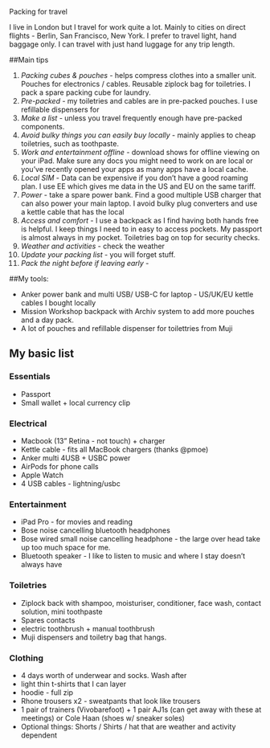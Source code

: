 Packing for travel


I live in London but I travel for work quite a lot. Mainly to cities on direct flights - Berlin, San Francisco, New York. I prefer to travel light, hand baggage only. I can travel with just hand luggage for any trip length. 

##Main tips
1. *Packing cubes & pouches* - helps compress clothes into a smaller unit. Pouches for electronics / cables. Reusable ziplock bag for toiletries. I pack a spare packing cube for laundry.
2. *Pre-packed* - my toiletries and cables are in pre-packed pouches. I use refillable dispensers for 
2. *Make a list* - unless you travel frequently enough have pre-packed components.
3. *Avoid bulky things you can easily buy locally* - mainly applies to cheap toiletries, such as toothpaste.
4. *Work and entertainment offline* - download shows for offline viewing on your iPad. Make sure any docs you might need to work on are local or you’ve recently opened your apps as many apps have a local cache. 
5. *Local SIM* - Data can be expensive if you don’t have a good roaming plan. I use EE which gives me data in the US and EU on the same tariff.
6. *Power* - take a spare power bank. Find a good multiple USB charger that can also power your main laptop. I avoid bulky plug converters and use a kettle cable that has the local
7. *Access and comfort* - I use a backpack as I find having both hands free is helpful. I keep things I need to in easy to access pockets. My passport is almost always in my pocket. Toiletries bag on top for security checks. 
8. *Weather and activities* - check the weather
9. *Update your packing list* - you will forget stuff. 
10. *Pack the night before if leaving early* - 


##My tools:
* Anker power bank and multi USB/ USB-C for laptop - US/UK/EU kettle cables I bought locally
* Mission Workshop backpack with Archiv system to add more pouches and a day pack.
* A lot of pouches and refillable dispenser for toilettries from Muji

## My basic list
### Essentials
* Passport
* Small wallet + local currency clip
### Electrical
* Macbook (13” Retina - not touch) + charger
* Kettle cable - fits all MacBook chargers (thanks @pmoe)
* Anker multi 4USB + USBC power
* AirPods for phone calls
* Apple Watch
* 4 USB cables - lightning/usbc
### Entertainment
* iPad Pro - for movies and reading
* Bose noise cancelling bluetooth headphones
* Bose wired small noise cancelling headphone - the large over head take up too much space for me.
* Bluetooth speaker - I like to listen to music and where I stay doesn’t always have
### Toiletries
* Ziplock back with shampoo, moisturiser, conditioner, face wash, contact solution, mini toothpaste
* Spares contacts
* electric toothbrush + manual toothbrush
* Muji dispensers and toiletry bag that hangs.
### Clothing
* 4 days worth of underwear and socks. Wash after
* light thin t-shirts that I can layer
* hoodie - full zip 
* Rhone trousers x2 - sweatpants that look like trousers
* 1 pair of trainers (Vivobarefoot) + 1 pair AJ1s (can get away with these at meetings) or Cole Haan (shoes w/ sneaker soles)
* Optional things: Shorts / Shirts / hat that are weather and activity dependent
